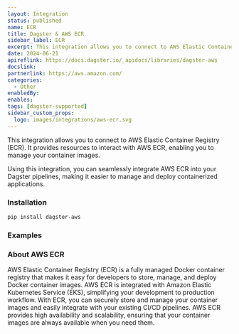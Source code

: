 ```yaml
---
layout: Integration
status: published
name: ECR
title: Dagster & AWS ECR
sidebar_label: ECR
excerpt: This integration allows you to connect to AWS Elastic Container Registry (ECR), enabling you to manage your container images more effectively in your Dagster pipelines.
date: 2024-06-21
apireflink: https://docs.dagster.io/_apidocs/libraries/dagster-aws
docslink:
partnerlink: https://aws.amazon.com/
categories:
  - Other
enabledBy:
enables:
tags: [dagster-supported]
sidebar_custom_props: 
  logo: images/integrations/aws-ecr.svg
---
```


This integration allows you to connect to AWS Elastic Container Registry (ECR). It provides resources to interact with AWS ECR, enabling you to manage your container images.

Using this integration, you can seamlessly integrate AWS ECR into your Dagster pipelines, making it easier to manage and deploy containerized applications.

### Installation

```bash
pip install dagster-aws
```

### Examples

<CodeExample path="docs_beta_snippets/docs_beta_snippets/integrations/aws-ecr.py" language="python" />

### About AWS ECR

AWS Elastic Container Registry (ECR) is a fully managed Docker container registry that makes it easy for developers to store, manage, and deploy Docker container images. AWS ECR is integrated with Amazon Elastic Kubernetes Service (EKS), simplifying your development to production workflow. With ECR, you can securely store and manage your container images and easily integrate with your existing CI/CD pipelines. AWS ECR provides high availability and scalability, ensuring that your container images are always available when you need them.
